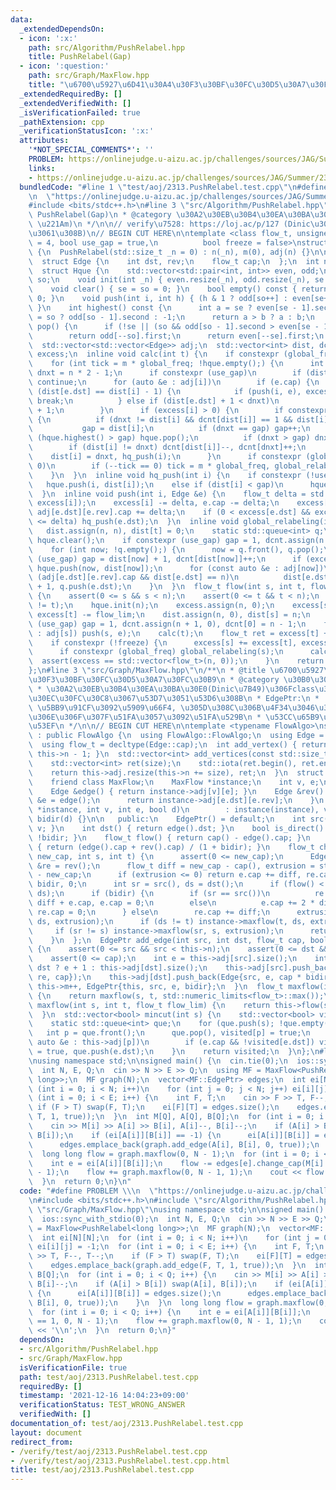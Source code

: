 ```yaml
---
data:
  _extendedDependsOn:
  - icon: ':x:'
    path: src/Algorithm/PushRelabel.hpp
    title: PushRelabel(Gap)
  - icon: ':question:'
    path: src/Graph/MaxFlow.hpp
    title: "\u6700\u5927\u6D41\u30A4\u30F3\u30BF\u30FC\u30D5\u30A7\u30FC\u30B9"
  _extendedRequiredBy: []
  _extendedVerifiedWith: []
  _isVerificationFailed: true
  _pathExtension: cpp
  _verificationStatusIcon: ':x:'
  attributes:
    '*NOT_SPECIAL_COMMENTS*': ''
    PROBLEM: https://onlinejudge.u-aizu.ac.jp/challenges/sources/JAG/Summer/2313
    links:
    - https://onlinejudge.u-aizu.ac.jp/challenges/sources/JAG/Summer/2313
  bundledCode: "#line 1 \"test/aoj/2313.PushRelabel.test.cpp\"\n#define PROBLEM \\\
    \n  \"https://onlinejudge.u-aizu.ac.jp/challenges/sources/JAG/Summer/2313\"\n\
    #include <bits/stdc++.h>\n#line 3 \"src/Algorithm/PushRelabel.hpp\"\n/**\n * @title\
    \ PushRelabel(Gap)\n * @category \u30A2\u30EB\u30B4\u30EA\u30BA\u30E0\n *  O(n^2\
    \ \u221Am)\n */\n\n// verify\u7528: https://loj.ac/p/127 (Dinic\u3060\u3068\u843D\
    \u3061\u308B)\n// BEGIN CUT HERE\n\ntemplate <class flow_t, unsigned global_freq\
    \ = 4, bool use_gap = true,\n          bool freeze = false>\nstruct PushRelabel\
    \ {\n  PushRelabel(std::size_t _n = 0) : n(_n), m(0), adj(n) {}\n\n protected:\n\
    \  struct Edge {\n    int dst, rev;\n    flow_t cap;\n  };\n  int n, gap, m;\n\
    \  struct Hque {\n    std::vector<std::pair<int, int>> even, odd;\n    int se,\
    \ so;\n    void init(int _n) { even.resize(_n), odd.resize(_n), se = so = 0; };\n\
    \    void clear() { se = so = 0; }\n    bool empty() const { return se + so ==\
    \ 0; }\n    void push(int i, int h) { (h & 1 ? odd[so++] : even[se++]) = {i, h};\
    \ }\n    int highest() const {\n      int a = se ? even[se - 1].second : -1, b\
    \ = so ? odd[so - 1].second : -1;\n      return a > b ? a : b;\n    }\n    int\
    \ pop() {\n      if (!se || (so && odd[so - 1].second > even[se - 1].second))\n\
    \        return odd[--so].first;\n      return even[--se].first;\n    }\n  } hque;\n\
    \  std::vector<std::vector<Edge>> adj;\n  std::vector<int> dist, dcnt;\n  std::vector<flow_t>\
    \ excess;\n  inline void calc(int t) {\n    if constexpr (global_freq != 0) global_relabeling(t);\n\
    \    for (int tick = m * global_freq; !hque.empty();) {\n      int i = hque.pop(),\
    \ dnxt = n * 2 - 1;\n      if constexpr (use_gap)\n        if (dist[i] > gap)\
    \ continue;\n      for (auto &e : adj[i])\n        if (e.cap) {\n          if\
    \ (dist[e.dst] == dist[i] - 1) {\n            if (push(i, e), excess[i] == 0)\
    \ break;\n          } else if (dist[e.dst] + 1 < dnxt)\n            dnxt = dist[e.dst]\
    \ + 1;\n        }\n      if (excess[i] > 0) {\n        if constexpr (use_gap)\
    \ {\n          if (dnxt != dist[i] && dcnt[dist[i]] == 1 && dist[i] < gap)\n \
    \           gap = dist[i];\n          if (dnxt == gap) gap++;\n          while\
    \ (hque.highest() > gap) hque.pop();\n          if (dnxt > gap) dnxt = n;\n  \
    \        if (dist[i] != dnxt) dcnt[dist[i]]--, dcnt[dnxt]++;\n        }\n    \
    \    dist[i] = dnxt, hq_push(i);\n      }\n      if constexpr (global_freq !=\
    \ 0)\n        if (--tick == 0) tick = m * global_freq, global_relabeling(t);\n\
    \    }\n  }\n  inline void hq_push(int i) {\n    if constexpr (!use_gap)\n   \
    \   hque.push(i, dist[i]);\n    else if (dist[i] < gap)\n      hque.push(i, dist[i]);\n\
    \  }\n  inline void push(int i, Edge &e) {\n    flow_t delta = std::min(e.cap,\
    \ excess[i]);\n    excess[i] -= delta, e.cap -= delta;\n    excess[e.dst] += delta,\
    \ adj[e.dst][e.rev].cap += delta;\n    if (0 < excess[e.dst] && excess[e.dst]\
    \ <= delta) hq_push(e.dst);\n  }\n  inline void global_relabeling(int t) {\n \
    \   dist.assign(n, n), dist[t] = 0;\n    static std::queue<int> q;\n    q.push(t),\
    \ hque.clear();\n    if constexpr (use_gap) gap = 1, dcnt.assign(n + 1, 0);\n\
    \    for (int now; !q.empty();) {\n      now = q.front(), q.pop();\n      if constexpr\
    \ (use_gap) gap = dist[now] + 1, dcnt[dist[now]]++;\n      if (excess[now] > 0)\
    \ hque.push(now, dist[now]);\n      for (const auto &e : adj[now])\n        if\
    \ (adj[e.dst][e.rev].cap && dist[e.dst] == n)\n          dist[e.dst] = dist[now]\
    \ + 1, q.push(e.dst);\n    }\n  }\n  flow_t flow(int s, int t, flow_t flow_lim)\
    \ {\n    assert(0 <= s && s < n);\n    assert(0 <= t && t < n);\n    assert(s\
    \ != t);\n    hque.init(n);\n    excess.assign(n, 0);\n    excess[s] += flow_lim,\
    \ excess[t] -= flow_lim;\n    dist.assign(n, 0), dist[s] = n;\n    if constexpr\
    \ (use_gap) gap = 1, dcnt.assign(n + 1, 0), dcnt[0] = n - 1;\n    for (auto &e\
    \ : adj[s]) push(s, e);\n    calc(t);\n    flow_t ret = excess[t] + flow_lim;\n\
    \    if constexpr (!freeze) {\n      excess[s] += excess[t], excess[t] = 0;\n\
    \      if constexpr (global_freq) global_relabeling(s);\n      calc(s);\n    \
    \  assert(excess == std::vector<flow_t>(n, 0));\n    }\n    return ret;\n  }\n\
    };\n#line 3 \"src/Graph/MaxFlow.hpp\"\n/**\n * @title \u6700\u5927\u6D41\u30A4\
    \u30F3\u30BF\u30FC\u30D5\u30A7\u30FC\u30B9\n * @category \u30B0\u30E9\u30D5\n\
    \ * \u30A2\u30EB\u30B4\u30EA\u30BA\u30E0(Dinic\u7B49)\u306Fclass\u30C6\u30F3\u30D7\
    \u30EC\u30FC\u30C8\u3067\u53D7\u3051\u53D6\u308B\n * EdgePtr:\n *  change_cap:\
    \ \u5BB9\u91CF\u3092\u5909\u66F4, \u305D\u308C\u306B\u4F34\u3046\u30D5\u30ED\u30FC\
    \u306E\u306F\u307F\u51FA\u3057\u3092\u51FA\u529B\n * \u53CC\u65B9\u5411\u8FBA\u3082\
    \u53EF\n */\n\n// BEGIN CUT HERE\n\ntemplate <typename FlowAlgo>\nstruct MaxFlow\
    \ : public FlowAlgo {\n  using FlowAlgo::FlowAlgo;\n  using Edge = typename FlowAlgo::Edge;\n\
    \  using flow_t = decltype(Edge::cap);\n  int add_vertex() { return this->adj.resize(++this->n),\
    \ this->n - 1; }\n  std::vector<int> add_vertices(const std::size_t size) {\n\
    \    std::vector<int> ret(size);\n    std::iota(ret.begin(), ret.end(), this->n);\n\
    \    return this->adj.resize(this->n += size), ret;\n  }\n  struct EdgePtr {\n\
    \    friend class MaxFlow;\n    MaxFlow *instance;\n    int v, e;\n    bool bidir;\n\
    \    Edge &edge() { return instance->adj[v][e]; }\n    Edge &rev() {\n      Edge\
    \ &e = edge();\n      return instance->adj[e.dst][e.rev];\n    }\n    EdgePtr(MaxFlow\
    \ *instance, int v, int e, bool d)\n        : instance(instance), v(v), e(e),\
    \ bidir(d) {}\n\n   public:\n    EdgePtr() = default;\n    int src() { return\
    \ v; }\n    int dst() { return edge().dst; }\n    bool is_direct() const { return\
    \ !bidir; }\n    flow_t flow() { return cap() - edge().cap; }\n    flow_t cap()\
    \ { return (edge().cap + rev().cap) / (1 + bidir); }\n    flow_t change_cap(flow_t\
    \ new_cap, int s, int t) {\n      assert(0 <= new_cap);\n      Edge &e = edge(),\
    \ &re = rev();\n      flow_t diff = new_cap - cap(), extrusion = std::abs(flow())\
    \ - new_cap;\n      if (extrusion <= 0) return e.cap += diff, re.cap += diff *\
    \ bidir, 0;\n      int sr = src(), ds = dst();\n      if (flow() < 0) std::swap(sr,\
    \ ds);\n      if (bidir) {\n        if (sr == src())\n          re.cap += 2 *\
    \ diff + e.cap, e.cap = 0;\n        else\n          e.cap += 2 * diff + re.cap,\
    \ re.cap = 0;\n      } else\n        re.cap += diff;\n      extrusion -= instance->maxflow(sr,\
    \ ds, extrusion);\n      if (ds != t) instance->maxflow(t, ds, extrusion);\n \
    \     if (sr != s) instance->maxflow(sr, s, extrusion);\n      return extrusion;\n\
    \    }\n  };\n  EdgePtr add_edge(int src, int dst, flow_t cap, bool bidir = false)\
    \ {\n    assert(0 <= src && src < this->n);\n    assert(0 <= dst && dst < this->n);\n\
    \    assert(0 <= cap);\n    int e = this->adj[src].size();\n    int re = src ==\
    \ dst ? e + 1 : this->adj[dst].size();\n    this->adj[src].push_back(Edge{dst,\
    \ re, cap});\n    this->adj[dst].push_back(Edge{src, e, cap * bidir});\n    return\
    \ this->m++, EdgePtr{this, src, e, bidir};\n  }\n  flow_t maxflow(int s, int t)\
    \ {\n    return maxflow(s, t, std::numeric_limits<flow_t>::max());\n  }\n  flow_t\
    \ maxflow(int s, int t, flow_t flow_lim) {\n    return this->flow(s, t, flow_lim);\n\
    \  }\n  std::vector<bool> mincut(int s) {\n    std::vector<bool> visited(this->n);\n\
    \    static std::queue<int> que;\n    for (que.push(s); !que.empty();) {\n   \
    \   int p = que.front();\n      que.pop(), visited[p] = true;\n      for (const\
    \ auto &e : this->adj[p])\n        if (e.cap && !visited[e.dst]) visited[e.dst]\
    \ = true, que.push(e.dst);\n    }\n    return visited;\n  }\n};\n#line 6 \"test/aoj/2313.PushRelabel.test.cpp\"\
    \nusing namespace std;\n\nsigned main() {\n  cin.tie(0);\n  ios::sync_with_stdio(0);\n\
    \  int N, E, Q;\n  cin >> N >> E >> Q;\n  using MF = MaxFlow<PushRelabel<long\
    \ long>>;\n  MF graph(N);\n  vector<MF::EdgePtr> edges;\n  int ei[N][N];\n  for\
    \ (int i = 0; i < N; i++)\n    for (int j = 0; j < N; j++) ei[i][j] = -1;\n  for\
    \ (int i = 0; i < E; i++) {\n    int F, T;\n    cin >> F >> T, F--, T--;\n   \
    \ if (F > T) swap(F, T);\n    ei[F][T] = edges.size();\n    edges.emplace_back(graph.add_edge(F,\
    \ T, 1, true));\n  }\n  int M[Q], A[Q], B[Q];\n  for (int i = 0; i < Q; i++) {\n\
    \    cin >> M[i] >> A[i] >> B[i], A[i]--, B[i]--;\n    if (A[i] > B[i]) swap(A[i],\
    \ B[i]);\n    if (ei[A[i]][B[i]] == -1) {\n      ei[A[i]][B[i]] = edges.size();\n\
    \      edges.emplace_back(graph.add_edge(A[i], B[i], 0, true));\n    }\n  }\n\
    \  long long flow = graph.maxflow(0, N - 1);\n  for (int i = 0; i < Q; i++) {\n\
    \    int e = ei[A[i]][B[i]];\n    flow -= edges[e].change_cap(M[i] == 1, 0, N\
    \ - 1);\n    flow += graph.maxflow(0, N - 1, 1);\n    cout << flow << '\\n';\n\
    \  }\n  return 0;\n}\n"
  code: "#define PROBLEM \\\n  \"https://onlinejudge.u-aizu.ac.jp/challenges/sources/JAG/Summer/2313\"\
    \n#include <bits/stdc++.h>\n#include \"src/Algorithm/PushRelabel.hpp\"\n#include\
    \ \"src/Graph/MaxFlow.hpp\"\nusing namespace std;\n\nsigned main() {\n  cin.tie(0);\n\
    \  ios::sync_with_stdio(0);\n  int N, E, Q;\n  cin >> N >> E >> Q;\n  using MF\
    \ = MaxFlow<PushRelabel<long long>>;\n  MF graph(N);\n  vector<MF::EdgePtr> edges;\n\
    \  int ei[N][N];\n  for (int i = 0; i < N; i++)\n    for (int j = 0; j < N; j++)\
    \ ei[i][j] = -1;\n  for (int i = 0; i < E; i++) {\n    int F, T;\n    cin >> F\
    \ >> T, F--, T--;\n    if (F > T) swap(F, T);\n    ei[F][T] = edges.size();\n\
    \    edges.emplace_back(graph.add_edge(F, T, 1, true));\n  }\n  int M[Q], A[Q],\
    \ B[Q];\n  for (int i = 0; i < Q; i++) {\n    cin >> M[i] >> A[i] >> B[i], A[i]--,\
    \ B[i]--;\n    if (A[i] > B[i]) swap(A[i], B[i]);\n    if (ei[A[i]][B[i]] == -1)\
    \ {\n      ei[A[i]][B[i]] = edges.size();\n      edges.emplace_back(graph.add_edge(A[i],\
    \ B[i], 0, true));\n    }\n  }\n  long long flow = graph.maxflow(0, N - 1);\n\
    \  for (int i = 0; i < Q; i++) {\n    int e = ei[A[i]][B[i]];\n    flow -= edges[e].change_cap(M[i]\
    \ == 1, 0, N - 1);\n    flow += graph.maxflow(0, N - 1, 1);\n    cout << flow\
    \ << '\\n';\n  }\n  return 0;\n}"
  dependsOn:
  - src/Algorithm/PushRelabel.hpp
  - src/Graph/MaxFlow.hpp
  isVerificationFile: true
  path: test/aoj/2313.PushRelabel.test.cpp
  requiredBy: []
  timestamp: '2021-12-16 14:04:23+09:00'
  verificationStatus: TEST_WRONG_ANSWER
  verifiedWith: []
documentation_of: test/aoj/2313.PushRelabel.test.cpp
layout: document
redirect_from:
- /verify/test/aoj/2313.PushRelabel.test.cpp
- /verify/test/aoj/2313.PushRelabel.test.cpp.html
title: test/aoj/2313.PushRelabel.test.cpp
---
```

